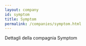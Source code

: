 ```yaml
---
layout: company
id: symptom
title: Symptom
permalink: /companies/symptom.html
---
```


Dettagli della compagnia Symptom